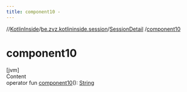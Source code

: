 ```yaml
---
title: component10 -
---
```

//[KotlinInside](../../index.md)/[be.zvz.kotlininside.session](../index.md)/[SessionDetail](index.md)
/[component10](component10.md)

# component10

[jvm]  
Content  
operator
fun [component10](component10.md)(): [String](https://kotlinlang.org/api/latest/jvm/stdlib/kotlin/-string/index.html)  



